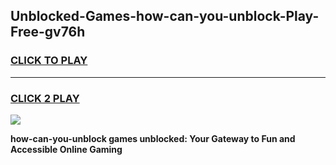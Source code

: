 
## Unblocked-Games-how-can-you-unblock-Play-Free-gv76h
<h3>
<a href="https://premium76.site?title=how-can-you-unblock&ref=23A">CLICK TO PLAY</a></h3>
<hr>

<h3>
<a href="https://premium76.site?title=how-can-you-unblock&ref=23A">CLICK 2 PLAY</a>
  
</h3>

<a href="https://premium76.site?title=how-can-you-unblock&ref=23A"><img src="https://clearcache.store/games.png"></a>


**how-can-you-unblock games unblocked: Your Gateway to Fun and Accessible Online Gaming**
